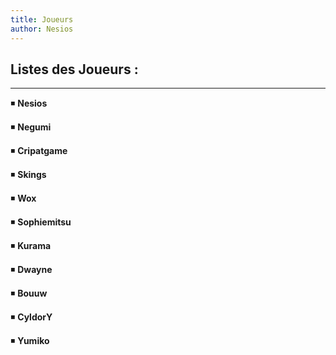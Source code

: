 ```yaml
---
title: Joueurs
author: Nesios
---
```


## Listes des Joueurs :

---

◾ **Nesios**

◾ **Negumi**

◾ **Cripatgame**

◾ **Skings**

◾ **Wox**

◾ **Sophiemitsu**

◾ **Kurama**

◾ **Dwayne**

◾ **Bouuw**

◾ **CyldorY**

◾ **Yumiko**
